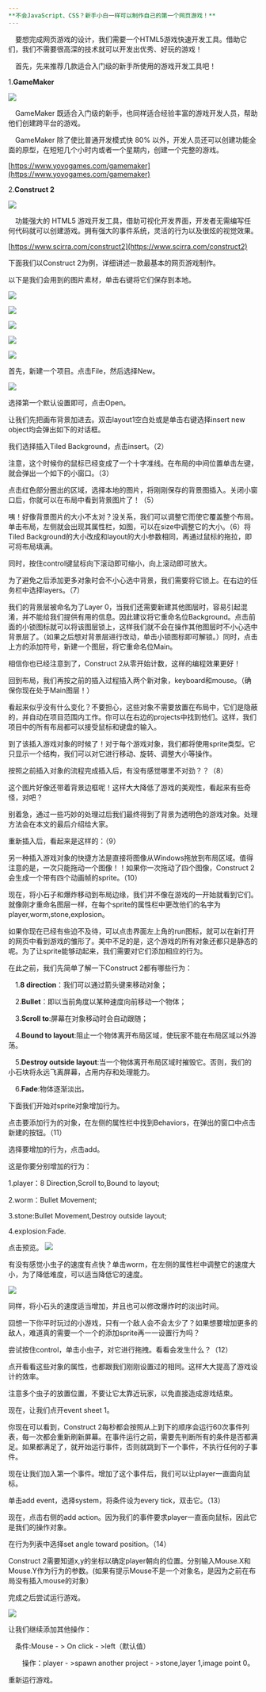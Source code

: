 ```yaml
---
**不会JavaScript、CSS？新手小白一样可以制作自己的第一个网页游戏！**
---
```


&#8195;要想完成网页游戏的设计，我们需要一个HTML5游戏快速开发工具。借助它们，我们不需要很高深的技术就可以开发出优秀、好玩的游戏！

&#8195;首先，先来推荐几款适合入门级的新手所使用的游戏开发工具吧！

1.**GameMaker**

![](https://images0.cnblogs.com/blog/36987/201310/31152417-acb0dc8b7a674c58bccfa86e2a31442a.png)

&#8195;GameMaker 既适合入门级的新手，也同样适合经验丰富的游戏开发人员，帮助他们创建跨平台的游戏。

&#8195;GameMaker 除了使比普通开发模式快 80% 以外，开发人员还可以创建功能全面的原型，在短短几个小时内或者一个星期内，创建一个完整的游戏。

[https://www.yoyogames.com/gamemaker](https://www.yoyogames.com/gamemaker)

2.**Construct 2** 

![](https://images0.cnblogs.com/blog/36987/201310/31152810-7ec0e16e6d2c4e60bc24dfe19d450cf2.jpg)

&#8195;功能强大的 HTML5 游戏开发工具，借助可视化开发界面，开发者无需编写任何代码就可以创建游戏。拥有强大的事件系统，灵活的行为以及很炫的视觉效果。

[https://www.scirra.com/construct2](https://www.scirra.com/construct2)

下面我们以Construct 2为例，详细讲述一款最基本的网页游戏制作。

以下是我们会用到的图片素材，单击右键将它们保存到本地。

![](https://img.heypik.com/background/20180814/heypik-taobao-vector-cartoons-swallows-summer-outskirts-blue-sky-posters-background_28303607.jpg?x-oss-process=image/watermark,image_c2h1aXlpbl9uZXcucG5n,g_center)

![](https://encrypted-tbn0.gstatic.com/images?q=tbn:ANd9GcQL08xcv5lb3kKZ_sVd8Yv_QSNJ5RWMoQdfuehSFrIYDpOdVRegfA)

![](https://encrypted-tbn0.gstatic.com/images?q=tbn:ANd9GcSi2OS9hJNETSpmc4wfURerdaGcncLvhkS65OqikFo4hGSoqja3bA)

![](http://pic.90sjimg.com/design/00/64/37/06/592d664554553.png)

![](http://img2.3png.com/86c683fa6ad80fa53a09d035cc14a55cda2c.png)

首先，新建一个项目。点击File，然后选择New。

![](https://www.scirra.com/images/articles/newprojdialog65.png)


选择第一个默认设置即可，点击Open。

让我们先把画布背景加进去。双击layout1空白处或是单击右键选择insert new object均会弹出如下的对话框。

我们选择插入Tiled Background，点击insert。（2）



注意，这个时候你的鼠标已经变成了一个十字准线。在布局的中间位置单击左键，就会弹出一个如下的小窗口。（3）


点击红色部分圈出的区域，选择本地的图片，将刚刚保存的背景图插入。关闭小窗口后，你就可以在布局中看到背景图片了！（5）

咦！好像背景图片的大小不太对？没关系，我们可以调整它而使它覆盖整个布局。单击布局，左侧就会出现其属性栏，如图，可以在size中调整它的大小。（6）将Tiled Background的大小改成和layout的大小参数相同，再通过鼠标的拖拉，即可将布局填满。

同时，按住control键鼠标向下滚动即可缩小，向上滚动即可放大。


为了避免之后添加更多对象时会不小心选中背景，我们需要将它锁上。在右边的任务栏中选择layers。（7）


我们的背景层被命名为了Layer 0，当我们还需要新建其他图层时，容易引起混淆，并不能给我们提供有用的信息。因此建议将它重命名位Background。点击前面的小锁图标就可以将该图层锁上，这样我们就不会在操作其他图层时不小心选中背景层了。（如果之后想对背景层进行改动，单击小锁图标即可解锁。）同时，点击上方的添加符号，新建一个图层，将它重命名位Main。

相信你也已经注意到了，Construct 2从零开始计数，这样的编程效果更好！

回到布局，我们再按之前的插入过程插入两个新对象，keyboard和mouse。（确保你现在处于Main图层！）

看起来似乎没有什么变化？不要担心，这些对象不需要放置在布局中，它们是隐蔽的，并自动在项目范围内工作。你可以在右边的projects中找到他们。这样，我们项目中的所有布局都可以接受鼠标和键盘的输入。

到了该插入游戏对象的时候了！对于每个游戏对象，我们都将使用sprite类型。它只显示一个结构，我们可以对它进行移动、旋转、调整大小等操作。

按照之前插入对象的流程完成插入后，有没有感觉哪里不对劲？？（8）

这个图片好像还带着背景边框呢！这样大大降低了游戏的美观性，看起来有些奇怪，对吧？

别着急，通过一些巧妙的处理过后我们最终得到了背景为透明色的游戏对象。处理方法会在本文的最后介绍给大家。

重新插入后，看起来是这样的：（9）


另一种插入游戏对象的快捷方法是直接将图像从Windows拖放到布局区域。值得注意的是，一次只能拖动一个图像！！如果你一次拖动了四个图像，Construct 2会生成一个带有四个动画帧的sprite。（10）

现在，将小石子和爆炸移动到布局边缘，我们并不像在游戏的一开始就看到它们。就像刚才重命名图层一样，在每个sprite的属性栏中更改他们的名字为player,worm,stone,explosion。

如果你现在已经有些迫不及待，可以点击界面左上角的run图标，就可以在新打开的网页中看到游戏的雏形了。美中不足的是，这个游戏的所有对象还都只是静态的呢。为了让sprite能够动起来，我们需要对它们添加相应的行为。

在此之前，我们先简单了解一下Construct 2都有哪些行为：

&#8195;1.**8 direction**：我们可以通过箭头键来移动对象；

&#8195;2.**Bullet**：即以当前角度以某种速度向前移动一个物体；

&#8195;3.**Scroll to**:屏幕在对象移动时会自动跟随；

&#8195;4.**Bound to layout**:阻止一个物体离开布局区域，使玩家不能在布局区域以外游荡。

&#8195;5.**Destroy outside layout**:当一个物体离开布局区域时摧毁它。否则，我们的小石块将永远飞离屏幕，占用内存和处理能力。

&#8195;6.**Fade**:物体逐渐淡出。

下面我们开始对sprite对象增加行为。

点击要添加行为的对象，在左侧的属性栏中找到Behaviors，在弹出的窗口中点击新建的按钮。（11）


选择要增加的行为，点击add。

这是你要分别增加的行为：

1.player：8 Direction,Scroll to,Bound to layout;

2.worm：Bullet Movement;

3.stone:Bullet Movement,Destroy outside layout;

4.explosion:Fade.

点击预览。
![](https://s19.aconvert.com/convert/p3r68-cdx67/8ni5n-9ltqh.gif)

有没有感觉小虫子的速度有点快？单击worm，在左侧的属性栏中调整它的速度大小，为了降低难度，可以适当降低它的速度。


![](https://www.scirra.com/images/articles/bulletproperties.png)

同样，将小石头的速度适当增加，并且也可以修改爆炸时的淡出时间。

回想一下你平时玩过的小游戏，只有一个敌人会不会太少了？如果想要增加更多的敌人，难道真的需要一个一个的添加sprite再一一设置行为吗？

尝试按住control，单击小虫子，对它进行拖拽。看看会发生什么？（12）

点开看看这些对象的属性，也都跟我们刚刚设置过的相同。这样大大提高了游戏设计的效率。

注意多个虫子的放置位置，不要让它太靠近玩家，以免直接造成游戏结束。


现在，让我们点开event sheet 1。

你现在可以看到，Construct 2每秒都会按照从上到下的顺序会运行60次事件列表，每一次都会重新刷新屏幕。在事件运行之前，需要先判断所有的条件是否都满足。如果都满足了，就开始运行事件，否则就跳到下一个事件，不执行任何的子事件。


现在让我们加入第一个事件。增加了这个事件后，我们可以让player一直面向鼠标。

单击add event，选择system，将条件设为every tick，双击它。（13）

现在，点击右侧的add action。因为我们的事件要求player一直面向鼠标，因此它是我们的操作对象。

在行为列表中选择set angle toward position。（14）

Construct 2需要知道x,y的坐标以确定player朝向的位置。分别输入Mouse.X和Mouse.Y作为行为的参数。(如果有提示Mouse不是一个对象名，是因为之前在布局没有插入mouse的对象）

完成之后尝试运行游戏。

![](https://s23.aconvert.com/convert/p3r68-cdx67/ps5lr-g96eg.gif)


让我们继续添加其他操作：

&#8195;条件:Mouse - > On click - >left（默认值）

&#8195;&#8195;操作：player - >spawn another project - >stone,layer 1,image point 0。

重新运行游戏。